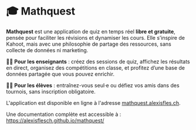 # 🎓 Mathquest

**Mathquest** est une application de quiz en temps réel **libre et gratuite**, pensée pour faciliter les révisions et dynamiser les cours. Elle s’inspire de Kahoot, mais avec une philosophie de partage des ressources, sans collecte de données ni marketing.

👩‍🏫 **Pour les enseignants** : créez des sessions de quiz, affichez les résultats en direct, organisez des compétitions en classe, et profitez d’une base de données partagée que vous pouvez enrichir.

🧑‍🎓 **Pour les élèves** : entraînez-vous seul·e ou défiez vos amis dans des tournois, sans inscription obligatoire.

L'application est disponible en ligne à l'adresse [mathquest.alexisfles.ch](https://mathquest.alexisfles.ch).

Une documentation complète est accessible à : https://alexisflesch.github.io/mathquest/